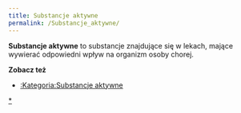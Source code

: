 ```yaml
---
title: Substancje aktywne
permalink: /Substancje_aktywne/
---
```


**Substancje aktywne** to substancje znajdujące się w lekach, mające wywierać odpowiedni wpływ na organizm osoby chorej.

**Zobacz też**

-   [:Kategoria:Substancje aktywne](/atopedia/:Kategoria:Substancje_aktywne "wikilink")

[\*](/atopedia/kategoria:Substancje_aktywne "wikilink")